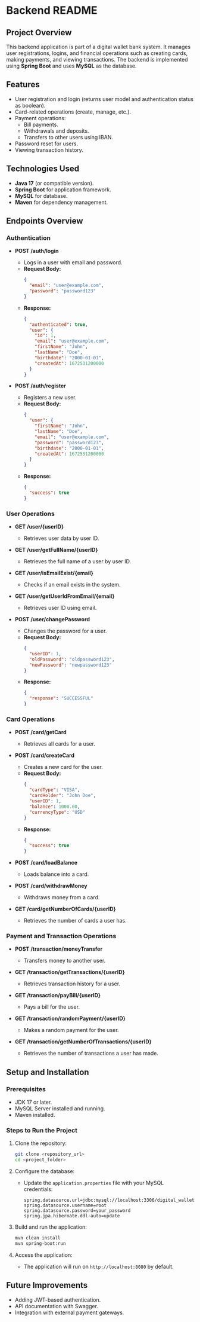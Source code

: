 # Backend README

## Project Overview

This backend application is part of a digital wallet bank system. It manages user registrations, logins, and financial operations such as creating cards, making payments, and viewing transactions. The backend is implemented using **Spring Boot** and uses **MySQL** as the database.

## Features

- User registration and login (returns user model and authentication status as boolean).
- Card-related operations (create, manage, etc.).
- Payment operations:
  - Bill payments.
  - Withdrawals and deposits.
  - Transfers to other users using IBAN.
- Password reset for users.
- Viewing transaction history.

## Technologies Used

- **Java 17** (or compatible version).
- **Spring Boot** for application framework.
- **MySQL** for database.
- **Maven** for dependency management.

## Endpoints Overview

### Authentication

- **POST /auth/login**

  - Logs in a user with email and password.
  - **Request Body:**
    ```json
    {
      "email": "user@example.com",
      "password": "password123"
    }
    ```
  - **Response:**
    ```json
    {
      "authenticated": true,
      "user": {
        "id": 1,
        "email": "user@example.com",
        "firstName": "John",
        "lastName": "Doe",
        "birthdate": "2000-01-01",
        "createdAt": 1672531200000
      }
    }
    ```

- **POST /auth/register**

  - Registers a new user.
  - **Request Body:**
    ```json
    {
      "user": {
        "firstName": "John",
        "lastName": "Doe",
        "email": "user@example.com",
        "password": "password123",
        "birthdate": "2000-01-01",
        "createdAt": 1672531200000
      }
    }
    ```
  - **Response:**
    ```json
    {
      "success": true
    }
    ```

### User Operations

- **GET /user/{userID}**

  - Retrieves user data by user ID.

- **GET /user/getFullName/{userID}**

  - Retrieves the full name of a user by user ID.

- **GET /user/isEmailExist/{email}**

  - Checks if an email exists in the system.

- **GET /user/getUserIdFromEmail/{email}**

  - Retrieves user ID using email.

- **POST /user/changePassword**

  - Changes the password for a user.
  - **Request Body:**
    ```json
    {
      "userID": 1,
      "oldPassword": "oldpassword123",
      "newPassword": "newpassword123"
    }
    ```
  - **Response:**
    ```json
    {
      "response": "SUCCESSFUL"
    }
    ```

### Card Operations

- **POST /card/getCard**

  - Retrieves all cards for a user.

- **POST /card/createCard**

  - Creates a new card for the user.
  - **Request Body:**
    ```json
    {
      "cardType": "VISA",
      "cardHolder": "John Doe",
      "userID": 1,
      "balance": 1000.00,
      "currencyType": "USD"
    }
    ```
  - **Response:**
    ```json
    {
      "success": true
    }
    ```

- **POST /card/loadBalance**

  - Loads balance into a card.

- **POST /card/withdrawMoney**

  - Withdraws money from a card.

- **GET /card/getNumberOfCards/{userID}**

  - Retrieves the number of cards a user has.

### Payment and Transaction Operations

- **POST /transaction/moneyTransfer**

  - Transfers money to another user.

- **GET /transaction/getTransactions/{userID}**

  - Retrieves transaction history for a user.

- **GET /transaction/payBill/{userID}**

  - Pays a bill for the user.

- **GET /transaction/randomPayment/{userID}**

  - Makes a random payment for the user.

- **GET /transaction/getNumberOfTransactions/{userID}**

  - Retrieves the number of transactions a user has made.

## Setup and Installation

### Prerequisites

- JDK 17 or later.
- MySQL Server installed and running.
- Maven installed.

### Steps to Run the Project

1. Clone the repository:

   ```bash
   git clone <repository_url>
   cd <project_folder>
   ```

2. Configure the database:

   - Update the `application.properties` file with your MySQL credentials:
     ```properties
     spring.datasource.url=jdbc:mysql://localhost:3306/digital_wallet
     spring.datasource.username=root
     spring.datasource.password=your_password
     spring.jpa.hibernate.ddl-auto=update
     ```

3. Build and run the application:

   ```bash
   mvn clean install
   mvn spring-boot:run
   ```

4. Access the application:

   - The application will run on `http://localhost:8080` by default.

## Future Improvements

- Adding JWT-based authentication.
- API documentation with Swagger.
- Integration with external payment gateways.



